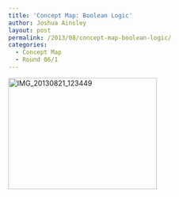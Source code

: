 ```yaml
---
title: 'Concept Map: Boolean Logic'
author: Joshua Ainsley
layout: post
permalink: /2013/08/concept-map-boolean-logic/
categories:
  - Concept Map
  - Round 06/1
---
```

[<img class="alignnone size-medium wp-image-4022" alt="IMG_20130821_123449" src="http://teaching.software-carpentry.org/wp-content/uploads/2013/08/IMG_20130821_123449-300x225.jpg" width="300" height="225" />][1]

 [1]: http://teaching.software-carpentry.org/wp-content/uploads/2013/08/IMG_20130821_123449.jpg